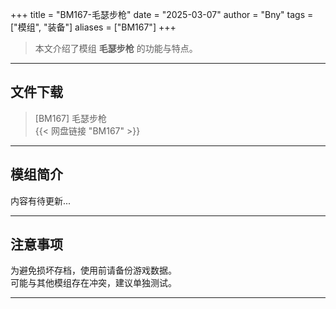 +++
title = "BM167-毛瑟步枪"
date = "2025-03-07"
author = "Bny"
tags = ["模组", "装备"]
aliases = ["BM167"]
+++

> 本文介绍了模组 **毛瑟步枪** 的功能与特点。

---

## 文件下载

> [BM167] 毛瑟步枪  
{{< 网盘链接 "BM167" >}}  

---

## 模组简介

>  
内容有待更新...  

---

## 注意事项

>  
为避免损坏存档，使用前请备份游戏数据。  
可能与其他模组存在冲突，建议单独测试。  

---

